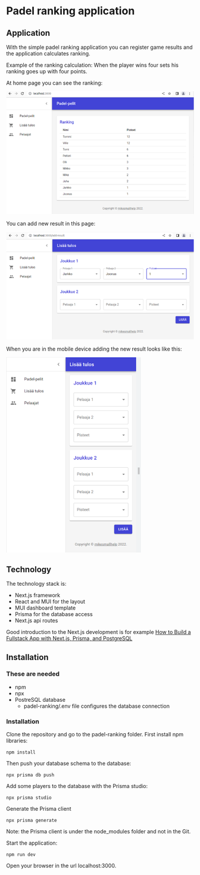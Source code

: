 # Padel ranking application

## Application

With the simple padel ranking application you can register game results and the application calculates ranking. 

Example of the ranking calculation: When the player wins four sets his ranking goes up with four points.

At home page you can see the ranking:

![First page](doc/home-page.png)

You can add new result in this page:

![Add new result](doc/add-result.png)

When you are in the mobile device adding the new result looks like this:

![Add new result in mobile device](doc/add-result-mobile.png)

## Technology

The technology stack is:

- Next.js framework
- React and MUI for the layout
- MUI dashboard template
- Prisma for the database access
- Next.js api routes

Good introduction to the Next.js development is for example [How to Build a Fullstack App with Next.js, Prisma, and PostgreSQL](https://vercel.com/guides/nextjs-prisma-postgres)

## Installation

### These are needed

- npm
- npx
- PostreSQL database
  - padel-ranking/.env file configures the database connection

### Installation

Clone the repository and go to the padel-ranking folder. First install npm libraries:

```
npm install
```

Then push your database schema to the database:

```
npx prisma db push
```

Add some players to the database with the Prisma studio:

```
npx prisma studio
```

Generate the Prisma client

```
npx prisma generate
```

Note: the Prisma client is under the node_modules folder and not in the Git.

Start the application:

```
npm run dev
```

Open your browser in the url localhost:3000.


